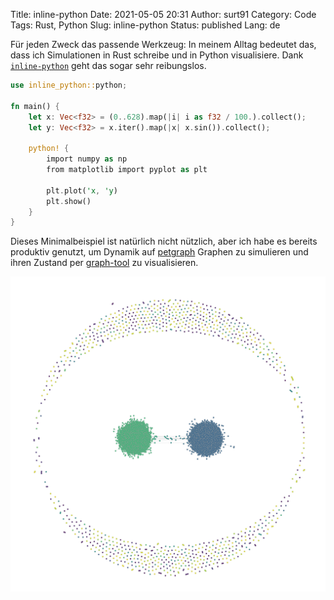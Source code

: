 Title: inline-python
Date: 2021-05-05 20:31
Author: surt91
Category: Code
Tags: Rust, Python
Slug: inline-python
Status: published
Lang: de

Für jeden Zweck das passende Werkzeug: In meinem Alltag bedeutet das, dass ich
Simulationen in Rust schreibe und in Python visualisiere. Dank [`inline-python`](https://crates.io/crates/inline-python)
geht das sogar sehr reibungslos.

```Rust
use inline_python::python;

fn main() {
    let x: Vec<f32> = (0..628).map(|i| i as f32 / 100.).collect();
    let y: Vec<f32> = x.iter().map(|x| x.sin()).collect();

    python! {
        import numpy as np
        from matplotlib import pyplot as plt

        plt.plot('x, 'y)
        plt.show()
    }
}
```

Dieses Minimalbeispiel ist natürlich nicht nützlich, aber ich habe es bereits produktiv
genutzt, um Dynamik auf [petgraph](https://docs.rs/petgraph/) Graphen zu
simulieren und ihren Zustand per [graph-tool](https://graph-tool.skewed.de/) zu
visualisieren.

<picture>
    <source
        srcset="/img/inlinepy_graph.dark.png"
        media="(prefers-color-scheme: dark)">
    <img alt="Graph state visualized with graph-tool" src="/img/inlinepy_graph.png">
</picture>
